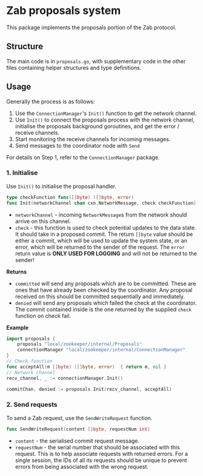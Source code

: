 # Zab proposals system
This package implements the proposals portion of the Zab protocol.

## Structure
The main code is in `proposals.go`, with supplementary code in the other files containing helper structures and type definitions.

## Usage
Generally the process is as follows:
1. Use the `ConnectionManager`'s `Init()` function to get the network channel.
2. Use `Init()` to connect the proposals process with the network channel, initialise the proposals background goroutines, and get the error / receive channels.
3. Start monitoring the receive channels for incoming messages.
4. Send messages to the coordinator node with `Send`

For details on Step 1, refer to the `ConnectionManager` package.

### 1. Initialise
Use `Init()` to initialise the proposal handler. 

```go
type checkFunction func([]byte) ([]byte, error)
func Init(networkChannel chan cxn.NetworkMessage, check checkFunction) (committed chan []byte, denied chan Request)
```
- `networkChannel` - incoming `NetworkMessage`s from the network should arrive on this channel.
- `check` - this function is used to check potential updates to the data state. It should take in a proposed commit. The return `[]byte` value should be either a commit, which will be used to update the system state, or an error, which will be returned to the sender of the request. The `error` return value is **ONLY USED FOR LOGGING** and will not be returned to the sender!

**Returns**
- `committed` will send any proposals which are to be committed. These are ones that have already been checked by the coordinator. Any proposal received on this should be committed sequentially and immediately.
- `denied` will send any proposals which failed the check at the coordinator. The commit contained inside is the one returned by the supplied `check` function on check fail.

**Example**
```go
import proposals {
	proposals "local/zookeeper/internal/Proposals"
	connectionManager "local/zookeeper/internal/ConnectionManager"
}
// Check function
func acceptAll(m []byte) ([]byte, error)  { return m, nil }
// Network channel
recv_channel, _ := connectionManager.Init()

commitChan, denied := proposals.Init(recv_channel, acceptAll)
```

### 2. Send requests
To send a Zab request, use the `SendWriteRequest` function. 

```go
func SendWriteRequest(content []byte, requestNum int)
```
- `content` - the serialised commit request message.
- `requestNum` - the serial number that should be associated with this request. This is to help associate requests with returned errors. For a single session, the IDs of all its requests should be unique to prevent errors from being associated with the wrong request.
